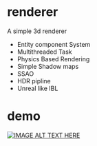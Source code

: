 # renderer
A  simple 3d renderer

* Entity component System
* Multithreaded Task
* Physics Based Rendering
* Simple Shadow maps
* SSAO
* HDR pipline
* Unreal like IBL


# demo

[![IMAGE ALT TEXT HERE](https://img.youtube.com/vi/5jHsB2Y5eJI/0.jpg)](https://www.youtube.com/watch?v=5jHsB2Y5eJI) 
